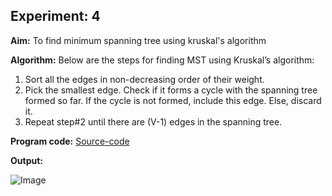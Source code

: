 ## Experiment: 4

**Aim:** To find minimum spanning tree using kruskal's algorithm

**Algorithm:** Below are the steps for finding MST using Kruskal’s algorithm:

1. Sort all the edges in non-decreasing order of their weight. 
2. Pick the smallest edge. Check if it forms a cycle with the spanning tree formed so far. If the cycle is not formed, include this edge. Else, discard it. 
3. Repeat step#2 until there are (V-1) edges in the spanning tree.

**Program code:** [Source-code](https://github.com/Tempestyash123456/practicals-in-Semester-4/blob/Design-and-Analysis-of-Algorithms/Exp4/kruskalAlgorithm_Exp4.c)

**Output:**

![Image](https://simple2code.com/wp-content/uploads/2020/05/Kruskal%E2%80%99s-Algorithm-in-C-1.png)
